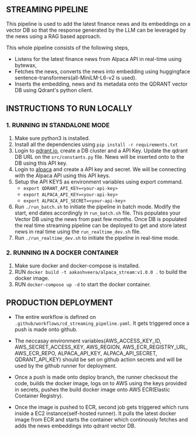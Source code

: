 ## STREAMING PIPELINE
This pipeline is used to add the latest finance news and its embeddings on a vector DB so that the response generated by the LLM can be leveraged by the news using a RAG based approach.

This whole pipeline consists of the following steps,

- Listens for the latest finance news from Alpaca API in real-time using bytewax, 
- Fetches the news, converts the news into embedding using huggingface sentence-transformers(all-MiniLM-L6-v2 is used).
- Inserts the embedding, news and its metadata onto the QDRANT vector DB using Qdrant's python client.

## INSTRUCTIONS TO RUN LOCALLY

### 1. RUNNING IN STANDALONE MODE

1. Make sure python3 is installed.
2. Install all the dependencies using `pip install -r requirements.txt`
3. Login to [qdrant.io](www.qdrant.io), create a DB cluster and a API Key. Update the qdrant DB URL on the `src/constants.py` file. News will be inserted onto to the DB using this API key.
4. Login to [alpaca](https://app.alpaca.markets/) and create a API key and secret. We will be connecting with the Alpaca API using this API keys.
5. Setup the API KEYS as environment variables using export command.
    - `export QDRANT_API_KEY=<your-api-key>`
    - `export ALPACA_API_KEY=<your-api-key>`
    - `export ALPACA_API_SECRET=<your-api-key>`
6. Run `./run_batch.sh` to initiate the pipeline in batch mode. Modify the start, end dates accordingly in `run_batch.sh` file. This populates your Vector DB using the news from past few months. Once DB is populated the real time streaming pipeline can be deployed to get and store latest news in real time using the `run_realtime_dev.sh` file.
7. Run `./run_realtime_dev.sh` to initiate the pipeline in real-time mode.


### 2. RUNNING IN A DOCKER CONTAINER

1. Make sure docker and docker-compose is installed.
2. RUN `docker build -t aakashveera/alpaca_stream:v1.0.0 .` to build the docker image.
3. RUN `docker-compose up -d` to start the docker container.


## PRODUCTION DEPLOYMENT

- The entire workflow is defined on `.github/workflows/cd_streaming_pipeline.yaml`. It gets triggered once a push is made onto github.

- The neccasay environment variables(AWS_ACCESS_KEY_ID, AWS_SECRET_ACCESS_KEY, AWS_REGION, AWS_ECR_REGISTRY_URL, AWS_ECR_REPO, ALPACA_API_KEY, ALPACA_API_SECRET, QDRANT_API_KEY) should be set on github action secrets and will be used by the github runner for deployment.

- Once a push is made onto deploy branch, the runner checksout the code, builds the docker image, logs on to AWS using the keys provided in secrets, pushes the build docker image onto AWS ECR(Elastic Container Registry).

- Once the image is pushed to ECR, second job gets triggered which runs inside a EC2 instance(self-hosted runner). It pulls the latest docker image from ECR and starts the container which continously fetches and adds the news embeddings into qdrant vector DB.